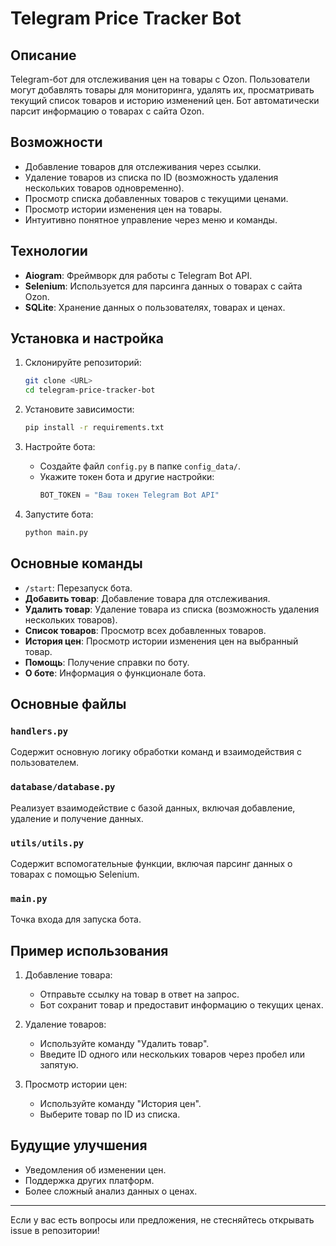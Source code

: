 # Telegram Price Tracker Bot

## Описание
Telegram-бот для отслеживания цен на товары с Ozon. Пользователи могут добавлять товары для мониторинга, удалять их, просматривать текущий список товаров и историю изменений цен. Бот автоматически парсит информацию о товарах с сайта Ozon.

## Возможности
- Добавление товаров для отслеживания через ссылки.
- Удаление товаров из списка по ID (возможность удаления нескольких товаров одновременно).
- Просмотр списка добавленных товаров с текущими ценами.
- Просмотр истории изменения цен на товары.
- Интуитивно понятное управление через меню и команды.

## Технологии
- **Aiogram**: Фреймворк для работы с Telegram Bot API.
- **Selenium**: Используется для парсинга данных о товарах с сайта Ozon.
- **SQLite**: Хранение данных о пользователях, товарах и ценах.

## Установка и настройка

1. Склонируйте репозиторий:
    ```bash
    git clone <URL>
    cd telegram-price-tracker-bot
    ```

2. Установите зависимости:
    ```bash
    pip install -r requirements.txt
    ```

3. Настройте бота:
    - Создайте файл `config.py` в папке `config_data/`.
    - Укажите токен бота и другие настройки:
      ```python
      BOT_TOKEN = "Ваш токен Telegram Bot API"
      ```

4. Запустите бота:
    ```bash
    python main.py
    ```

## Основные команды
- `/start`: Перезапуск бота.
- **Добавить товар**: Добавление товара для отслеживания.
- **Удалить товар**: Удаление товара из списка (возможность удаления нескольких товаров).
- **Список товаров**: Просмотр всех добавленных товаров.
- **История цен**: Просмотр истории изменения цен на выбранный товар.
- **Помощь**: Получение справки по боту.
- **О боте**: Информация о функционале бота.

## Основные файлы

### `handlers.py`
Содержит основную логику обработки команд и взаимодействия с пользователем.

### `database/database.py`
Реализует взаимодействие с базой данных, включая добавление, удаление и получение данных.

### `utils/utils.py`
Содержит вспомогательные функции, включая парсинг данных о товарах с помощью Selenium.

### `main.py`
Точка входа для запуска бота.

## Пример использования
1. Добавление товара:
    - Отправьте ссылку на товар в ответ на запрос.
    - Бот сохранит товар и предоставит информацию о текущих ценах.

2. Удаление товаров:
    - Используйте команду "Удалить товар".
    - Введите ID одного или нескольких товаров через пробел или запятую.

3. Просмотр истории цен:
    - Используйте команду "История цен".
    - Выберите товар по ID из списка.

## Будущие улучшения
- Уведомления об изменении цен.
- Поддержка других платформ.
- Более сложный анализ данных о ценах.

---

Если у вас есть вопросы или предложения, не стесняйтесь открывать issue в репозитории!